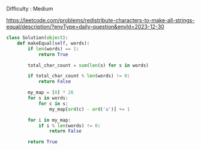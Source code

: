 Difficulty : Medium 

https://leetcode.com/problems/redistribute-characters-to-make-all-strings-equal/description/?envType=daily-question&envId=2023-12-30 


```python
class Solution(object):
    def makeEqual(self, words):
        if len(words) == 1:
            return True

        total_char_count = sum(len(s) for s in words)

        if total_char_count % len(words) != 0:
            return False

        my_map = [0] * 26
        for s in words:
            for c in s:
                my_map[ord(c) - ord('a')] += 1

        for i in my_map:
            if i % len(words) != 0:
                return False

        return True
```
